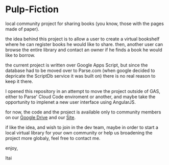 Pulp-Fiction
============

local community project for sharing books (you know, those with the pages made of paper).

the idea behind this project is to allow a user to create a virtual bookshelf where he can register books he would like to share. then, another user can browse the entire library and contact an owner if he finds a book he would like to borrow.

the current project is written over Google Apps Script, but since the database had to be moved over to Parse.com (when google decided to depricate the ScriptDb service it was built on) there is no real reason to keep it there.

I opened this repository in an attempt to move the project outside of GAS, either to Parse' Cloud Code enviroment or another, and maybe take the opportunity to implenet a new user interface using AngularJS.

for now, the code and the project is available only to community members on our [Google Drive](https://drive.google.com/drive/?rfd=1#folders/0B62cyZYTy2ndSF9lOU5QNjVmNlk) and our [Site](https://sites.google.com/site/kehilagimel/pulpfiction).

if like the idea, and wish to join in the dev team, maybe in order to start a local virtual library for your own community or help us broadening the project more globaly, feel free to contact me.

enjoy,

Itai
